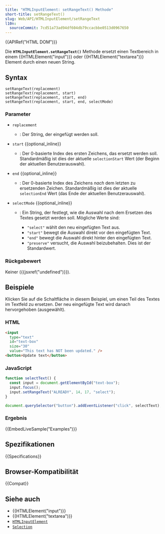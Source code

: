 ```yaml
---
title: "HTMLInputElement: setRangeText() Methode"
short-title: setRangeText()
slug: Web/API/HTMLInputElement/setRangeText
l10n:
  sourceCommit: 7cd51a73ad94df604db79ccacbbe0513d0967650
---
```


{{APIRef("HTML DOM")}}

Die **`HTMLInputElement.setRangeText()`** Methode ersetzt einen Textbereich in einem {{HTMLElement("input")}} oder {{HTMLElement("textarea")}} Element durch einen neuen String.

## Syntax

```js-nolint
setRangeText(replacement)
setRangeText(replacement, start)
setRangeText(replacement, start, end)
setRangeText(replacement, start, end, selectMode)
```

### Parameter

- `replacement`
  - : Der String, der eingefügt werden soll.
- `start` {{optional_inline}}
  - : Der 0-basierte Index des ersten Zeichens, das ersetzt werden soll. Standardmäßig ist dies der aktuelle `selectionStart` Wert (der Beginn der aktuellen Benutzerauswahl).
- `end` {{optional_inline}}
  - : Der 0-basierte Index des Zeichens _nach_ dem letzten zu ersetzenden Zeichen. Standardmäßig ist dies der aktuelle `selectionEnd` Wert (das Ende der aktuellen Benutzerauswahl).
- `selectMode` {{optional_inline}}

  - : Ein String, der festlegt, wie die Auswahl nach dem Ersetzen des Textes gesetzt werden soll. Mögliche Werte sind:

    - `"select"` wählt den neu eingefügten Text aus.
    - `"start"` bewegt die Auswahl direkt vor den eingefügten Text.
    - `"end"` bewegt die Auswahl direkt hinter den eingefügten Text.
    - `"preserve"` versucht, die Auswahl beizubehalten. Dies ist der Standardwert.

### Rückgabewert

Keiner ({{jsxref("undefined")}}).

## Beispiele

Klicken Sie auf die Schaltfläche in diesem Beispiel, um einen Teil des Textes im Textfeld zu ersetzen. Der neu eingefügte Text wird danach hervorgehoben (ausgewählt).

### HTML

```html
<input
  type="text"
  id="text-box"
  size="30"
  value="This text has NOT been updated." />
<button>Update text</button>
```

### JavaScript

```js
function selectText() {
  const input = document.getElementById("text-box");
  input.focus();
  input.setRangeText("ALREADY", 14, 17, "select");
}

document.querySelector("button").addEventListener("click", selectText);
```

### Ergebnis

{{EmbedLiveSample("Examples")}}

## Spezifikationen

{{Specifications}}

## Browser-Kompatibilität

{{Compat}}

## Siehe auch

- {{HTMLElement("input")}}
- {{HTMLElement("textarea")}}
- [`HTMLInputElement`](/de/docs/Web/API/HTMLInputElement)
- [`Selection`](/de/docs/Web/API/Selection)
